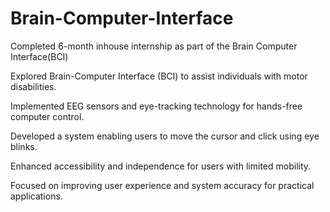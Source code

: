 # Brain-Computer-Interface
Completed 6-month inhouse internship as part of the Brain Computer Interface(BCI)

Explored Brain-Computer Interface (BCI) to assist individuals with motor disabilities.

Implemented EEG sensors and eye-tracking technology for hands-free computer control.

Developed a system enabling users to move the cursor and click using eye blinks.

Enhanced accessibility and independence for users with limited mobility.

Focused on improving user experience and system accuracy for practical applications.
